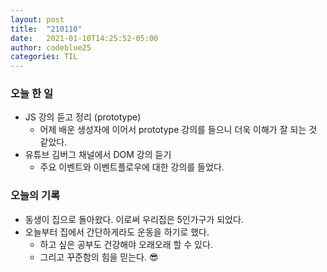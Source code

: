 ```yaml
---
layout: post
title:  "210110"
date:   2021-01-10T14:25:52-05:00
author: codeblue25
categories: TIL
---
```


<h3>오늘 한 일</h3>

* JS 강의 듣고 정리 (prototype)
  * 어제 배운 생성자에 이어서 prototype 강의를 들으니 더욱 이해가 잘 되는 것 같았다.
* 유튜브 김버그 채널에서 DOM 강의 듣기
  * 주요 이벤트와 이벤트플로우에 대한 강의를 들었다.



<h3>오늘의 기록</h3>

* 동생이 집으로 돌아왔다. 이로써 우리집은 5인가구가 되었다.
* 오늘부터 집에서 간단하게라도 운동을 하기로 했다. 
  * 하고 싶은 공부도 건강해야 오래오래 할 수 있다.
  * 그리고 꾸준함의 힘을 믿는다. 😎

